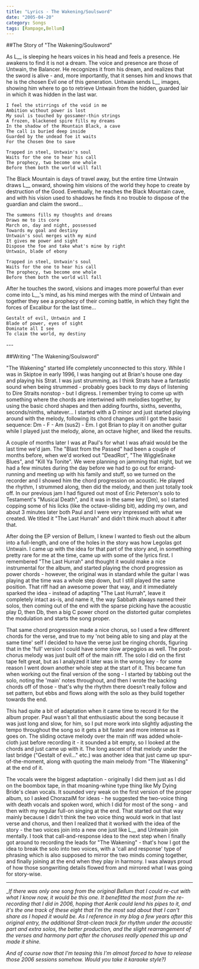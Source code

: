 ```yaml
---
title: "Lyrics - The Wakening/Soulsword"
date: "2005-04-20"
category: Songs
tags: [Rampage,Bellum]
---
```


##The Story of "The Wakening/Soulsword"

As L\_\_ is sleeping he hears voices in his head and feels a presence. He awakens to find it is not a dream. The voice and presence are those of Untwain, the Balancer. He recognizes it from his dream, and realizes that the sword is alive - and, more importantly, that it senses him and knows that he is the chosen Evil one of this generation. Untwain sends L\_\_ images, showing him where to go to retrieve Untwain from the hidden, guarded lair in which it was hidden in the last war.

```
I feel the stirrings of the void in me
Ambition without power is lost
My soul is touched by gossamer-thin strings
A frozen, blackened spire fills my dreams
In the shadow of the Mountain Black, a cave
The call is buried deep inside
Guarded by the undead foe it waits
For the Chosen One to save

Trapped in steel, Untwain's soul
Waits for the one to hear his call
The prophecy, two become one whole
Before them both the world will fall
```

The Black Mountain is days of travel away, but the entire time Untwain draws L\_\_ onward, showing him visions of the world they hope to create by destruction of the Good. Eventually, he reaches the Black Mountain cave, and with his vision used to shadows he finds it no trouble to dispose of the guardian and claim the sword...

```
The summons fills my thoughts and dreams
Draws me to its core
March on, day and night, possessed
Towards my goal and destiny
Untwain's soul merges with my mind
It gives me power and sight
Dispose the foe and take what's mine by right
Untwain, blade of ebony

Trapped in steel, Untwain's soul
Waits for the one to hear his call
The prophecy, two become one whole
Before them both the world will fall
```

After he touches the sword, visions and images more powerful than ever come into L\_\_'s mind, as his mind merges with the mind of Untwain and together they see a prophecy of their coming battle, in which they fight the forces of Excalibur for the last time...

```
Gestalt of evil, Untwain and I
Blade of power, eyes of sight
Dominate all I see
To claim the world, my destiny
```

\-\-\-

##Writing "The Wakening/Soulsword"

"The Wakening" started life completely unconnected to this story. While I was in Skiptoe in early 1996, I was hanging out at Brian's house one day and playing his Strat. I was just strumming, as I think Strats have a fantastic sound when being strummed - probably goes back to my days of listening to Dire Straits nonstop - but I digress. I remember trying to come up with something where the chords are intertwined with melodies together, by using the basic chord shapes and then adding fourths, sixths, sevenths, seconds/ninths, whatever... I started with a D minor and just started playing around with the melody, following its chord changes until I got the basic sequence: Dm - F - Am (sus2) - Em. I got Brian to play it on another guitar while I played just the melody, alone, an octave higher, and liked the results.

A couple of months later I was at Paul's for what I was afraid would be the last time we'd jam. The "Blast from the Passed" had been a couple of months before, when we'd worked out "DeadRot", "The WiggleSnake Blues", and "Kill Ya Tonite". We were planning on jamming that night, but we had a few minutes during the day before we had to go out for errand-running and meeting up with his family and stuff, so we turned on the recorder and I showed him the chord progression on acoustic. He played the rhythm, I strummed along, then did the melody, and then just totally took off. In our previous jam I had figured out most of Eric Peterson's solo to Testament's "Musical Death", and it was in the same key (Dm), so I started copping some of his licks (like the octave-sliding bit), adding my own, and about 3 minutes later both Paul and I were very impressed with what we created. We titled it "The Last Hurrah" and didn't think much about it after that.

After doing the EP version of Bellum, I knew I wanted to flesh out the album into a full-length, and one of the holes in the story was how Legolas got Untwain. I came up with the idea for that part of the story and, in something pretty rare for me at the time, came up with some of the lyrics first. I remembered "The Last Hurrah" and thought it would make a nice instrumental for the album, and started playing the chord progression as power chords - however, the original was in standard while the guitar I was playing at the time was a whole step down, but I still played the same position. That riff had an awesome power that way, and it immediately sparked the idea - instead of adapting "The Last Hurrah", leave it completely intact as-is, and name it, the way Sabbath always named their solos, then coming out of the end with the sparse picking have the acoustic play D, then Db, then a big C power chord on the distorted guitar completes the modulation and starts the song proper.

That same chord progression made a nice chorus, so I used a few different chords for the verse, and true to my 'not being able to sing and play at the same time' self I decided to have the verse just be ringing chords, figuring that in the 'full' version I could have some slow arpeggios as well. The post-chorus melody was just built off of the main riff. The solo I did on the first tape felt great, but as I analyzed it later was in the wrong key - for some reason I went down another whole step at the start of it. This became fun when working out the final version of the song - I started by tabbing out the solo, noting the 'main' notes throughout, and then I wrote the backing chords off of those - that's why the rhythm there doesn't really follow and set pattern, but ebbs and flows along with the solo as they build together towards the end.

This had quite a bit of adaptation when it came time to record it for the album proper. Paul wasn't all that enthusiastic about the song because it was just long and slow, for him, so I put more work into slightly adjusting the tempo throughout the song so it gets a bit faster and more intense as it goes on. The sliding octave melody over the main riff was added whole-cloth just before recording it - it sounded a bit empty, so I looked at the chords and just came up with it. The long ascent of that melody under the last bridge ("Gestalt of evil..." etc.) was another idea that just came up spur-of-the-moment, along with quoting the main melody from "The Wakening" at the end of it.

The vocals were the biggest adaptation - originally I did them just as I did on the boombox tape, in that moaning-whine type thing like My Dying Bride's clean vocals. It sounded very weak on the first version of the proper album, so I asked ChorazaiM for ideas - he suggested the two-voice thing with death vocals and spoken word, which I did for most of the song - and then with my regular full-on singing at the end. That started out that way mainly because I didn't think the two voice thing would work in that last verse and chorus, and then I realized that it worked with the idea of the story - the two voices join into a new one just like L\_\_ and Untwain join mentally. I took that call-and-response idea to the next step when I finally got around to recording the leads for "The Wakening" - that's how I got the idea to break the solo into two voices, with a 'call and response' type of phrasing which is also supposed to mirror the two minds coming together, and finally joining at the end when they play in harmony. I was always proud of how those songwriting details flowed from and mirrored what I was going for story-wise.

***

_*If there was only one song from the original Bellum that I could re-cut with what I know now, it would be this one. It benefitted the most from the re-recording that I did in 2006, hoping that Aerik could lend his pipes to it, and it's the one track of these eight that I'm the most sad about that I can't share as I hoped it would be. As I reference in my blog a few years after this original entry, the additional Strat-clean track for rhythm under the acoustic part and extra solos, the better production, and the slight rearrangement of the verses and harmony part after the choruses really opened this up and made it shine.*

*And of course now that I'm teasing this I'm almost forced to have to release those 2006 sessions somehow. Would you take it karaoke style?)*

